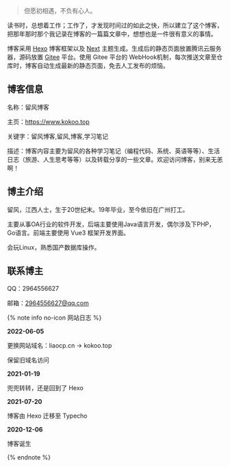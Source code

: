 > 但愿初相遇，不负有心人。

读书时，总想着工作；工作了，才发现时间过的如此之快，所以建立了这个博客，把那年那时那个我记录在博客的一篇篇文章中，想想也是一件很有意义的事情。

博客采用 [Hexo](https://hexo.io) 博客框架以及 [Next](https://github.com/next-theme/hexo-theme-next) 主题生成。生成后的静态页面放置腾讯云服务器，源码放置 [Gitee](https://gitee.com/LiaoChunping/my-blog) 平台。使用 Gitee 平台的 WebHook机制，每次推送文章至仓库时，博客自动生成最新的静态页面，免去人工发布的烦恼。

## 博客信息

名称：留风博客

主页：https://www.kokoo.top

关键字：留风博客,留风,博客,学习笔记

描述：博客内容主要为留风的各种学习笔记（编程代码、系统、英语等等）、生活日志（旅游、人生思考等等）以及转载分享的一些文章。欢迎访问博客，别来无恙啊！

## 博主介绍

留风，江西人士，生于20世纪末。19年毕业，至今依旧在广州打工。

主要从事OA行业的软件开发，后端主要使用Java语言开发，偶尔涉及下PHP，Go语言。前端主要使用 Vue3 框架开发界面。

会玩Linux，熟悉国产数据库操作。

## 联系博主

QQ：2964556627

邮箱：2964556627@qq.com

{% note info no-icon 网站日志 %}  

**2022-06-05**

更换网站域名：liaocp.cn -> kokoo.top

保留旧域名访问

**2021-01-19**

兜兜转转，还是回到了 Hexo

**2021-07-20**

博客由 Hexo 迁移至 Typecho

**2020-12-06**

博客诞生

{% endnote %}